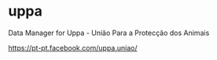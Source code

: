 # uppa
Data Manager for Uppa - União Para a Protecção dos Animais

https://pt-pt.facebook.com/uppa.uniao/
